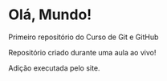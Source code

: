 # Olá, Mundo!
 Primeiro repositório do Curso de Git e GitHub

Repositório criado durante uma aula ao vivo!

Adição executada pelo site.
